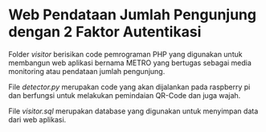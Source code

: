 # Web Pendataan Jumlah Pengunjung dengan 2 Faktor Autentikasi

Folder *visitor* berisikan code pemrograman PHP yang digunakan untuk membangun web aplikasi bernama METRO yang bertugas sebagai media monitoring atau pendataan jumlah pengunjung.

File *detector.py* merupakan code yang akan dijalankan pada raspberry pi dan berfungsi untuk melakukan pemindaian QR-Code dan juga wajah.

File *visitor.sql* merupakan database yang digunakan untuk menyimpan data dari web aplikasi.
